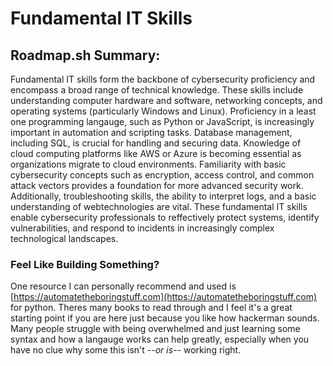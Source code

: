 # Fundamental IT Skills

## Roadmap.sh Summary:
Fundamental IT skills form the  backbone of cybersecurity proficiency and encompass a broad range of technical knowledge. These skills include understanding computer hardware and software, networking concepts, and operating systems (particularly Windows and Linux). Proficiency in a least one programming langauge, such as Python or JavaScript, is increasingly important in automation and scripting tasks. Database management, including SQL, is crucial for handling and securing data. Knowledge of cloud computing platforms like AWS or Azure is becoming essential as organizations migrate to cloud environments. Familiarity with basic cybersecurity concepts such as encryption, access control, and common attack vectors provides a foundation for more advanced security work. Additionally, troubleshooting skills, the ability to interpret logs, and a basic understanding of webtechnologies are vital. These fundamental IT skills enable cybersecurity professionals to reffectively protect systems, identify vulnerabilities, and respond to incidents in increasingly complex technological landscapes.

### Feel Like Building Something?
One resource I can personally recommend and used is [https://automatetheboringstuff.com](https://automatetheboringstuff.com) for python. Theres many books to read through and I feel it's a great starting point if you are here just because you like how hackerman sounds. Many people struggle with being overwhelmed and just learning some syntax and how a langauge works can help greatly, especially when you have no clue why some this isn't --*or is*-- working right.



